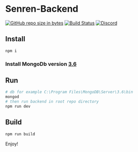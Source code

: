 # Senren-Backend  
[![GitHub repo size in bytes](https://img.shields.io/github/repo-size/badges/shields.svg)](https://github.com/xdk78/senren-backend) [![Build Status](https://travis-ci.org/xdk78/senren-backend.svg?branch=master)](https://travis-ci.org/xdk78/senren-backend)
[![Discord](https://img.shields.io/discord/367325058353594378.svg)](https://github.com/xdk78/senren-backend)




## Install
```bash
npm i 
```
### Install MongoDb version [3.6](https://www.mongodb.com/download-center)
## Run
```bash
# db for example C:\Program Files\MongoDB\Server\3.6\bin
mongod
# then run backend in root repo directory
npm run dev
```
## Build
```bash
npm run build
```
Enjoy!

